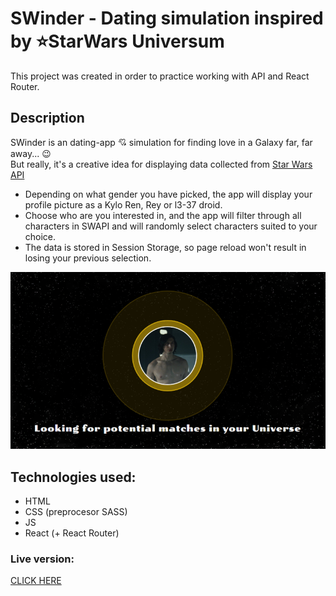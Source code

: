 # SWinder - Dating simulation inspired by :star:StarWars Universum

This project was created in order to practice working with API and React Router.

## Description

SWinder is an dating-app :cupid: simulation for finding love in a Galaxy far, far away... :wink:  
But really, it's a creative idea for displaying data collected from [Star Wars API](https://swapi.dev/)

- Depending on what gender you have picked, the app will display your profile picture as a Kylo Ren, Rey or l3-37 droid.
- Choose who are you interested in, and the app will filter through all characters in SWAPI and will randomly select characters suited to your choice.
- The data is stored in Session Storage, so page reload won't result in losing your previous selection.

![Swinder LoadingPage Screen](./src/assets/images/screens/screen.png?raw=true "Swinder Loading Page")

## Technologies used:

- HTML
- CSS (preprocesor SASS)
- JS
- React (+ React Router)

### Live version:

[CLICK HERE](https://susanel92.github.io/SWinder/)
